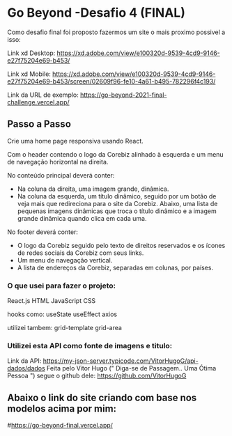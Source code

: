 # Go Beyond -Desafio 4 (FINAL)

Como desafio final foi proposto fazermos um site o mais proximo possivel a isso:

Link xd Desktop: https://xd.adobe.com/view/e100320d-9539-4cd9-9146-e27f75204e69-b453/

Link xd Mobile: https://xd.adobe.com/view/e100320d-9539-4cd9-9146-e27f75204e69-b453/screen/02609f96-fe10-4a61-b495-782296f4c193/

Link da URL de exemplo: https://go-beyond-2021-final-challenge.vercel.app/


## Passo a Passo

Crie uma home page responsiva usando React.

Com o header contendo o logo da Corebiz alinhado à esquerda e um menu de navegação horizontal na direita.

No conteúdo principal deverá conter:

- Na coluna da direita, uma imagem grande, dinâmica.
- Na coluna da esquerda, um título dinâmico, seguido por um botão de veja mais que redireciona para o site da Corebiz. Abaixo, uma lista de pequenas imagens dinâmicas que troca o título dinâmico e a imagem grande dinâmica quando clica em cada uma.

No footer deverá conter:

- O logo da Corebiz seguido pelo texto de direitos reservados e os ícones de redes sociais da Corebiz com seus links.
- Um menu de navegação vertical.
- A lista de endereços da Corebiz, separadas em colunas, por países.


### O que usei para fazer o projeto:

React.js
HTML
JavaScript
CSS

hooks como:
useState
useEffect
axios

utilizei tambem:
grid-template
grid-area

### Utilizei esta API como fonte de imagens e titulo:
Link da API: https://my-json-server.typicode.com/VitorHugoG/api-dados/dados
Feita pelo Vitor Hugo (" Diga-se de Passagem.. Uma Ótima Pessoa ") segue o github dele: https://github.com/VitorHugoG

## Abaixo o link do site criando com base nos modelos acima por mim:

#https://go-beyond-final.vercel.app/
